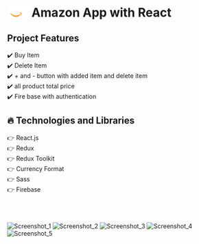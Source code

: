 # <img src="./src/assets/Amazon_logo 1.svg" width="50" height="25"> Amazon App with React

## Project Features

:heavy_check_mark: Buy Item <br />
:heavy_check_mark: Delete Item <br />
:heavy_check_mark: + and - button with added item and delete item <br />
:heavy_check_mark: all product total price <br />
:heavy_check_mark: Fire base with authentication <br />

## :fire: Technologies and Libraries

:point_right: React.js <br />
:point_right: Redux <br />
:point_right: Redux Toolkit <br />
:point_right: Currency Format <br />
:point_right: Sass <br />
:point_right: Firebase <br />

<br /> <br />


![Screenshot_1](https://user-images.githubusercontent.com/63242329/188184803-62afebde-5104-41e3-8f89-1df0a1f9a34e.png)
![Screenshot_2](https://user-images.githubusercontent.com/63242329/188184958-9fa72c91-4596-43e8-86e4-e85758a9bd38.png)
![Screenshot_3](https://user-images.githubusercontent.com/63242329/188185104-0576648e-9506-4f15-bd0f-6b1c46d5ca3d.png)
![Screenshot_4](https://user-images.githubusercontent.com/63242329/188185175-c18f11e8-129a-4ac0-963f-0b83baa328e8.png)
![Screenshot_5](https://user-images.githubusercontent.com/63242329/188185216-2115c112-7ae0-4582-a870-738551563a2c.png)
